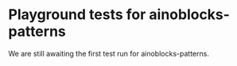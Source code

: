 # Playground tests for ainoblocks-patterns
We are still awaiting the first test run for ainoblocks-patterns.
